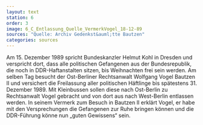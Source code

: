 ```yaml
---
layout: text
station: 6
order: 3
image: 6_C_Entlassung_Quelle_VermerkVogel_18-12-89
sources: "Quelle: Archiv Gedenkst&auml;tte Bautzen"
categories: sources
---
```

Am 15. Dezember 1989 spricht Bundeskanzler Helmut Kohl in Dresden und verspricht dort, dass alle politischen Gefangenen aus der Bundesrepublik, die noch in DDR-Haftanstalten sitzen, bis Weihnachten frei sein werden. Am selben Tag besucht der Ost-Berliner Rechtsanwalt Wolfgang Vogel Bautzen II und versichert die Freilassung aller politischen H&auml;ftlinge bis sp&auml;testens 31. Dezember 1989. Mit Kleinbussen sollen diese nach Ost-Berlin zu Rechtsanwalt Vogel gebracht und von dort aus nach West-Berlin entlassen werden. In seinem Vermerk zum Besuch in Bautzen II erkl&auml;rt Vogel, er habe mit den Versprechungen die Gefangenen zur Ruhe bringen k&ouml;nnen und die DDR-F&uuml;hrung k&ouml;nne nun &#8222;guten Gewissens&ldquo; sein.